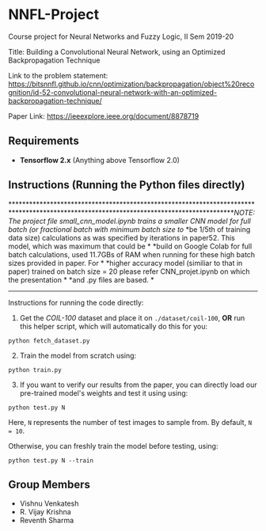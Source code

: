 # NNFL-Project
Course project for Neural Networks and Fuzzy Logic, II Sem 2019-20

Title: Building a Convolutional Neural Network, using an Optimized Backpropagation Technique
  
Link to the problem statement:
https://bitsnnfl.github.io/cnn/optimization/backpropagation/object%20recognition/id-52-convolutional-neural-network-with-an-optimized-backpropagation-technique/

Paper Link: https://ieeexplore.ieee.org/document/8878719

## Requirements

* **Tensorflow 2.x** (Anything above Tensorflow 2.0)

## Instructions (Running the Python files directly)

*****************************************************************************************************************************************NOTE: The project file small_cnn_model.ipynb trains a smaller CNN model for full batch (or fractional batch with minimum batch size to* *be 1/5th of training data size) calculations as was specified by iterations in paper52. This model, which was maximum that could be   * *build on Google Colab for full batch calculations, used 11.7GBs of RAM when running for these high batch sizes provided in paper. For * *higher accuracy model (similiar to that in paper) trained on batch size = 20 please refer CNN_projet.ipynb on which the presentation  * *and .py files are based.                                                                                                              *
****************************************************************************************************************************************

Instructions for running the code directly:
1. Get the *COIL-100* dataset and place it on `./dataset/coil-100`, **OR** run this helper script, which will automatically do this for you:
```
python fetch_dataset.py
```

2. Train the model from scratch using:
```
python train.py
```

3. If you want to verify our results from the paper, you can directly load our pre-trained model's weights and test it using using:
```
python test.py N
```

Here, `N` represents the number of test images to sample from. By default, `N = 10`.

Otherwise, you can freshly train the model before testing, using:
```
python test.py N --train
```

## Group Members
* Vishnu Venkatesh
* R. Vijay Krishna
* Reventh Sharma
